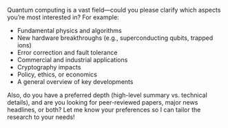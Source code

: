 Quantum computing is a vast field—could you please clarify which aspects you’re most interested in? For example:

- Fundamental physics and algorithms  
- New hardware breakthroughs (e.g., superconducting qubits, trapped ions)  
- Error correction and fault tolerance  
- Commercial and industrial applications  
- Cryptography impacts  
- Policy, ethics, or economics  
- A general overview of key developments  

Also, do you have a preferred depth (high-level summary vs. technical details), and are you looking for peer-reviewed papers, major news headlines, or both? Let me know your preferences so I can tailor the research to your needs!